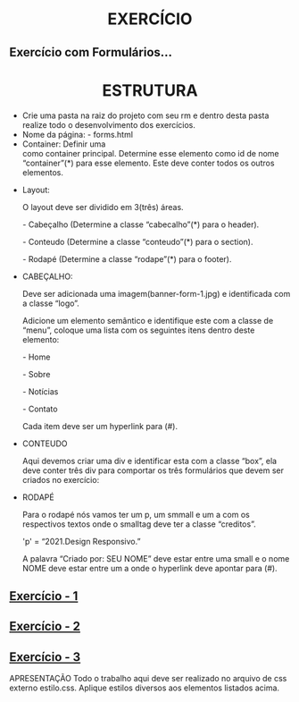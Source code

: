 <h1 align="center">EXERCÍCIO</h1>
<h2>Exercício com Formulários...</h2>

<h1 align="center">ESTRUTURA</h1>

<ul>
<li>Crie uma pasta na raiz do projeto com seu rm e dentro desta pasta realize todo o desenvolvimento dos exercícios.</li>  
<li>Nome da página: - forms.html</li>
<li>Container: Definir uma <div> como container principal. Determine esse elemento como id de nome “container”(*) para esse elemento. Este deve conter todos os outros elementos.</li>
<li>
  <p>Layout:</p>
<p>O layout deve ser dividido em 3(três) áreas.</p>
<p>- Cabeçalho (Determine a classe “cabecalho”(*) para o header).</p>
<p>- Conteudo (Determine a classe “conteudo”(*) para o section).</p>
<p>- Rodapé (Determine a classe “rodape”(*) para o footer).</p>
</li>
<li>CABEÇALHO:
  <p>Deve ser adicionada uma imagem(banner-form-1.jpg) e identificada com a classe “logo”.</p>
<p>Adicione um elemento semântico e identifique este com a classe de “menu”, coloque uma lista com os seguintes itens dentro deste elemento:</p>
<p>- Home</p>
<p>- Sobre</p>
<p>- Notícias</p>
<p>- Contato</p>
<p>Cada item deve ser um hyperlink para (#).</p>
</li>
<li>CONTEUDO
<p>Aqui devemos criar uma div e identificar esta com a classe “box”, ela deve conter três div para comportar os três formulários que devem ser criados no exercício:</p>
</li>
<li>RODAPÉ
<p>Para o rodapé nós vamos ter um p, um smmall e um a com os respectivos textos onde o smalltag deve ter a classe “creditos”.</p>
<p> 'p' = “2021.Design Responsivo.”</p>
 <p>A palavra “Criado por: SEU NOME” deve estar entre uma small e o nome NOME deve estar entre um a onde o hyperlink deve apontar para (#).</p>
</li>
</ul>

## [Exercício - 1](https://drive.google.com/file/d/1aq6yeJoPqxTo3mR2c4RyhM5zwYxIW7Q1/view)
## [Exercício - 2](https://drive.google.com/file/d/1X1Yz8opPMJPZT3XELvm-RTBnLyS18CJM/view)
## [Exercício - 3](https://drive.google.com/file/d/1L8BuHSxAy6Zekug_GdH00j9pzDZZThxi/view)

APRESENTAÇÃO
Todo o trabalho aqui deve ser realizado no arquivo de css externo estilo.css.
Aplique estilos diversos aos elementos listados acima.
